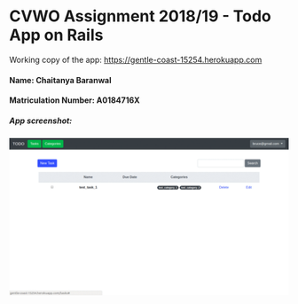 # CVWO Assignment 2018/19 - Todo App on Rails

Working copy of the app: https://gentle-coast-15254.herokuapp.com


#### Name: Chaitanya Baranwal
#### Matriculation Number: A0184716X

##### App screenshot:

![App screenshota](Final-Submission/screenshots.gif)
